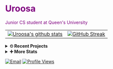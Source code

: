 <h1 style="color:purple;">Uroosa</h1>
                                                                                                                                                
<p style="color:purple;">Junior CS student at Queen's University</p>

<table>
  <tr>
    <td>
      <a href="https://github.com/anuraghazra/github-readme-stats"><img align="center" src="https://github-readme-stats.vercel.app/api?username=uroosaimtiaz&show_icons=true&include_all_commits=true&theme=buefy&hide_border=true&count_private=true" alt="Uroosa's github stats" /></a>
    </td>
    <td>
      <a href="https://git.io/streak-stats"><img align="center" src="https://streak-stats.demolab.com?user=uroosaimtiaz&theme=buefy&hide_border=true" alt="GitHub Streak" /></a>
    </td>
  </tr>
  <tr>
</table>

<details>
  <summary><strong>⏲ Recent Projects</strong></summary>
  <a href="https://github.com/uroosaimtiaz/uroosaimtiaz"><img align="center" src="https://github-readme-stats.vercel.app/api/pin/?username=uroosaimtiaz&repo=uroosaimtiaz&theme=buefy" alt="Readme Profile"></a>
  <a href="https://github.com/uroosaimtiaz/uroosaimtiaz.github.io"><img align="center" src="https://github-readme-stats.vercel.app/api/pin/?username=uroosaimtiaz&repo=uroosaimtiaz.github.io&theme=buefy" alt="Personal Site"></a>
</details>
<details>
  <summary><strong>➕ More Stats</strong></summary>
<table>
  <tr>
    <td>
      <a href="https://github-profile-summary-cards.vercel.app/demo.html"><img src="http://github-profile-summary-cards.vercel.app/api/cards/profile-details?username=uroosaimtiaz&theme=buefy" /></a>
    </td>
    <td>
      <a href="https://github-profile-summary-cards.vercel.app/demo.html"><img src="http://github-profile-summary-cards.vercel.app/api/cards/repos-per-language?username=uroosaimtiaz&theme=buefy" /></a>
    </td>
  </tr>
  <tr>
    <td>
      <a href="https://github-profile-summary-cards.vercel.app/demo.html"><img src="http://github-profile-summary-cards.vercel.app/api/cards/most-commit-language?username=uroosaimtiaz&theme=buefy" /></a>
    </td>
    <td>
      <a href="https://github-profile-summary-cards.vercel.app/demo.html"><img src="http://github-profile-summary-cards.vercel.app/api/cards/stats?username=uroosaimtiaz&theme=buefy" /></a>
    </td>
  </tr>
  <tr>
    <td>
      <a href="https://github-profile-summary-cards.vercel.app/demo.html"><img src="http://github-profile-summary-cards.vercel.app/api/cards/productive-time?username=uroosaimtiaz&theme=buefy&utcOffset=8" /></a>
    </td>
  </tr>
</table>


</details>


 <a href="mailto:uroosa741@gmail.com"><img src="https://img.shields.io/badge/email-me-blueviolet" alt="Email"></a>
[![Profile Views](https://komarev.com/ghpvc/?username=uroosaimtiaz&style=flat-square&color=blueviolet)](https://github.com/antonkomarev/github-profile-views-counter)


<!--
**uroosaimtiaz/uroosaimtiaz** is a ✨ _special_ ✨ repository because its `README.md` (this file) appears on your GitHub profile.

Here are some ideas to get you started:

- 🔭 I’m currently working on ...
- 🌱 I’m currently learning ...
- 👯 I’m looking to collaborate on ...
- 🤔 I’m looking for help with ...
- 💬 Ask me about ...
- 📫 How to reach me: ...
- 😄 Pronouns: ...
- ⚡ Fun fact: ...
-->
